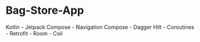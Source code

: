 # Bag-Store-App
Kotlin - Jetpack Compose - Navigation Compose - Dagger Hilt - Coroutines - Retrofit - Room - Coil
